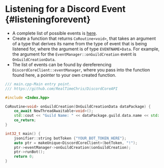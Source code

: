 Listening for a Discord Event {#listeningforevent}
============
- A complete list of possible events is [here](https://discord.com/developers/docs/topics/gateway#commands-and-events-gateway-events).
- Create a function that returns `CoRoutine<void>`, that takes an argument of a type that derives its name from the type of event that is being listened for, where the argument is of type `EVENTNAME+Data`. For example, the argument for the `EventManager::onGuildCreation` event is `OnGuildCreationData`.
- The list of events can be found by dereferencing `DiscordCoreClient::eventManager`, where you pass into the function found here, a pointer to your own created function.

```cpp
/// main.cpp-Main entry point.
/// https://github.com/RealTimeChris/DiscordCoreAPI

#include <Index.hpp>

CoRoutine<void> onGuildCreation(OnGuildCreationData dataPackage) {
	co_await NewThreadAwaitable<void>();
	std::cout << "Guild Name: " << dataPackage.guild.data.name << std::endl;
	co_return;
}

int32_t main() {
	jsonifier::string botToken {"YOUR_BOT_TOKEN_HERE"};
	auto ptr = makeUnique<DiscordCoreClient>(botToken, "!");
	ptr->eventManager->onGuildCreation(&onGuildCreation);
	ptr->runBot();
	return 0;
}
```
